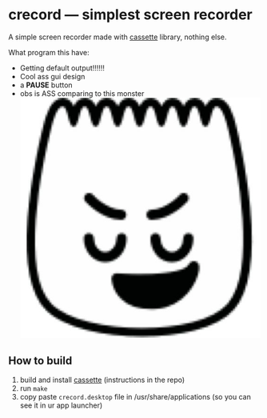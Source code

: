 # crecord — simplest screen recorder

A simple screen recorder made with [cassette](https://github.com/fraawlen/cassette) library, nothing else.

What program this have:
- Getting default output!!!!!!
- Cool ass gui design
- a **PAUSE** button
- obs is ASS comparing to this monster ![tiktok_proud](images/tiktok_proud.jpg)

## How to build

1. build and install [cassette](https://github.com/fraawlen/cassette) (instructions in the repo)
2. run ``make``
3. copy paste ``crecord.desktop`` file in /usr/share/applications (so you can see it in ur app launcher)
